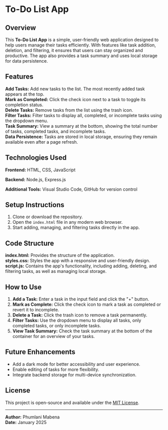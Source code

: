 # **To-Do List App**

## **Overview**
This **To-Do List App** is a simple, user-friendly web application designed to help users manage their tasks efficiently. With features like task addition, deletion, and filtering, it ensures that users can stay organized and productive. The app also provides a task summary and uses local storage for data persistence.

## **Features**
**Add Tasks:** Add new tasks to the list. The most recently added task appears at the top.  
**Mark as Completed:** Click the check icon next to a task to toggle its completion status.  
**Delete Tasks:** Remove tasks from the list using the trash icon.  
**Filter Tasks:** Filter tasks to display all, completed, or incomplete tasks using the dropdown menu.  
**Task Summary:** View a summary at the bottom, showing the total number of tasks, completed tasks, and incomplete tasks.  
**Data Persistence:** Tasks are stored in local storage, ensuring they remain available even after a page refresh.

## **Technologies Used**
**Frontend:**  HTML, CSS, JavaScript 
 
**Backend:**  Node.js, Express.js  

**Additional Tools:**  Visual Studio Code, GitHub for version control

## **Setup Instructions**
1. Clone or download the repository.
2. Open the `index.html` file in any modern web browser.
3. Start adding, managing, and filtering tasks directly in the app.

## **Code Structure**
**index.html:** Provides the structure of the application.  
**styles.css:** Styles the app with a responsive and user-friendly design.  
**script.js:** Contains the app's functionality, including adding, deleting, and filtering tasks, as well as managing local storage.

## **How to Use**
1. **Add a Task:** Enter a task in the input field and click the "+" button.  
2. **Mark as Complete:** Click the check icon to mark a task as completed or revert it to incomplete.  
3. **Delete a Task:** Click the trash icon to remove a task permanently.  
4. **Filter Tasks:** Use the dropdown menu to display all tasks, only completed tasks, or only incomplete tasks.  
5. **View Task Summary:** Check the task summary at the bottom of the container for an overview of your tasks.

## **Future Enhancements**
- Add a dark mode for better accessibility and user experience.  
- Enable editing of tasks for more flexibility.  
- Integrate backend storage for multi-device synchronization.  

## **License**
This project is open-source and available under the [MIT License](LICENSE).

---
**Author:** Phumlani Mabena  
**Date:** January 2025
